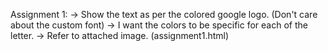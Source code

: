 Assignment 1: -> Show the text as per the colored google logo. (Don't care about the custom font) -> I want the colors to be specific for each of the letter. -> Refer to attached image. (assignment1.html)